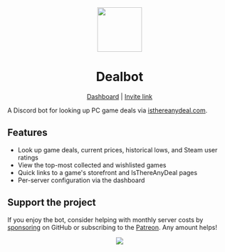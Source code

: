 <div align="center">
  <img src="website/public/avatar.png" width="100" />
  <h1>Dealbot</h1>
  <a href="https://dealbot.acdvs.dev/dashboard">Dashboard</a> | <a href="https://discord.com/api/oauth2/authorize?client_id=722942824999288924&permissions=274877925376&scope=bot">Invite link</a>
</div>

A Discord bot for looking up PC game deals via [isthereanydeal.com][itad-link].

## Features

- Look up game deals, current prices, historical lows, and Steam user ratings
- View the top-most collected and wishlisted games
- Quick links to a game's storefront and IsThereAnyDeal pages
- Per-server configuration via the dashboard

## Support the project

If you enjoy the bot, consider helping with monthly server costs by [sponsoring][sponsor-link] on GitHub or subscribing to the [Patreon][patreon-link]. Any amount helps!

<div align="center">
  <img src="website/public/example.png" />
</div>

[itad-link]: https://isthereanydeal.com
[dashboard-link]: https://dealbot.acdvs.dev/dashboard
[sponsor-link]: https://github.com/sponsors/acdvs
[patreon-link]: https://patreon.com/acdvs
